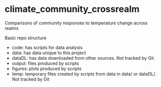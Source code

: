 # climate_community_crossrealm
Comparisons of community responses to temperature change across realms

Basic repo structure
- code: has scripts for data analysis
- data: has data unique to this project
- dataDL: has data downloaded from other sources. Not tracked by Git
- output: files produced by scripts
- figures: plots produced by scripts
- temp: temporary files created by scripts from data in data/ or dataDL/. Not tracked by Git
